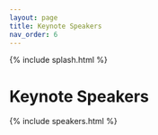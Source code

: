 ```yaml
---
layout: page
title: Keynote Speakers
nav_order: 6
---
```


{% include splash.html %}


# Keynote Speakers

<!-- Clicking a speaker's photo will jump to their talk information below. -->

{% include speakers.html %}

<!-- # Talk Details -->
<!---->
<!-- {% assign speakers = site.speakers %} -->
<!-- {% for speaker in speakers %} -->
<!---->
<!-- ### [{{ speaker.name }}]({{ speaker.website }}) -->
<!---->
<!-- {{ speaker.affiliation }} -->
<!---->
<!-- #### Title: {{ speaker.talk }} -->
<!---->
<!-- #### Time and Location: [Day {{ speaker.day }}, {{ speaker.start }} HKT]({{ site.baseurl }}/program_schedule/), {{ speaker.location }} -->
<!---->
<!-- #### Abstract -->
<!-- {{ speaker.abstract}} -->
<!---->
<!-- #### Bio -->
<!-- {{ speaker.bio}} -->
<!---->
<!-- {% endfor %} -->
